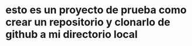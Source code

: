 # esto es un proyecto de prueba como crear un repositorio y clonarlo de github a mi directorio local
